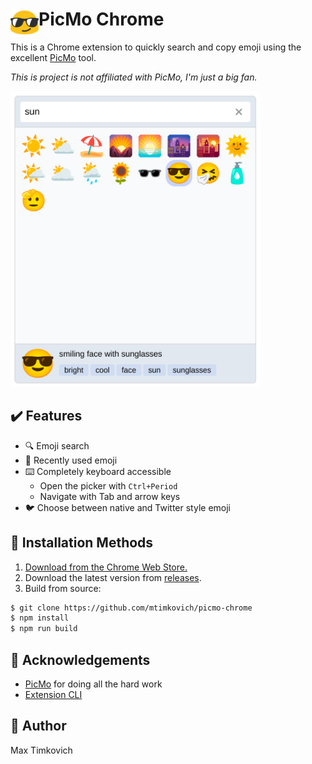 # <img src="assets/img/48x48.png" width="45" align="left"> PicMo Chrome

This is a Chrome extension to quickly search and copy emoji using the excellent [PicMo][picmo] tool.

*This is project is not affiliated with PicMo, I'm just a big fan.*

<img src="img/preview.png" width="400px">

## ✔️ Features

- 🔍 Emoji search
- 📜 Recently used emoji
- ⌨️ Completely keyboard accessible
  - Open the picker with `Ctrl+Period`
  - Navigate with Tab and arrow keys
- 🐦 Choose between native and Twitter style emoji

## 💾 Installation Methods

1. [Download from the Chrome Web Store.](https://chrome.google.com/webstore/detail/emoji-button-chrome/ehmacpiolcofcljbiogbjbojdeiiekdi)
2. Download the latest version from [releases](https://github.com/mtimkovich/picmo-chrome/releases).
3. Build from source:

```sh
$ git clone https://github.com/mtimkovich/picmo-chrome
$ npm install
$ npm run build
```

## 🙏 Acknowledgements

* [PicMo][picmo] for doing all the hard work
* [Extension CLI](https://oss.mobilefirst.me/extension-cli/)

## 🤠 Author

Max Timkovich

[picmo]: https://picmojs.com/
